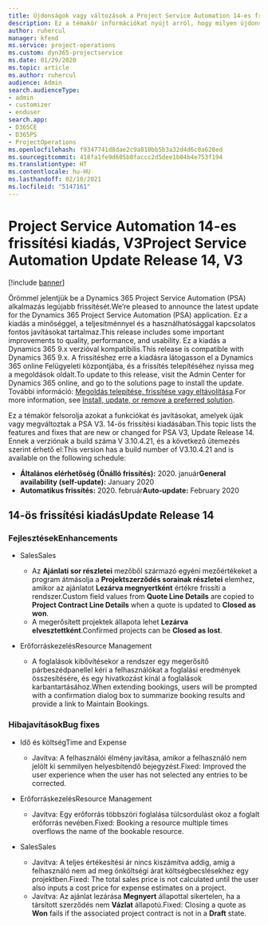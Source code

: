 ```yaml
---
title: Újdonságok vagy változások a Project Service Automation 14-es frissítési kiadásának V3 változatában
description: Ez a témakör információkat nyújt arról, hogy milyen újdonságok és változások vannak a Project Service Automation 14-es frissítési kiadásának V3 verziójában.
author: ruhercul
manager: kfend
ms.service: project-operations
ms.custom: dyn365-projectservice
ms.date: 01/29/2020
ms.topic: article
ms.author: ruhercul
audience: Admin
search.audienceType:
- admin
- customizer
- enduser
search.app:
- D365CE
- D365PS
- ProjectOperations
ms.openlocfilehash: f9347741d8dae2c9a810bb5b3a32d4d6c0a628ed
ms.sourcegitcommit: 418fa1fe9d605b8faccc2d5dee1b04b4e753f194
ms.translationtype: HT
ms.contentlocale: hu-HU
ms.lasthandoff: 02/10/2021
ms.locfileid: "5147161"
---
```

# <a name="project-service-automation-update-release-14-v3"></a><span data-ttu-id="66acb-103">Project Service Automation 14-es frissítési kiadás, V3</span><span class="sxs-lookup"><span data-stu-id="66acb-103">Project Service Automation Update Release 14, V3</span></span>

[!include [banner](../includes/psa-now-project-operations.md)]

<span data-ttu-id="66acb-104">Örömmel jelentjük be a Dynamics 365 Project Service Automation (PSA) alkalmazás legújabb frissítését.</span><span class="sxs-lookup"><span data-stu-id="66acb-104">We’re pleased to announce the latest update for the Dynamics 365 Project Service Automation (PSA) application.</span></span> <span data-ttu-id="66acb-105">Ez a kiadás a minőséggel, a teljesítménnyel és a használhatósággal kapcsolatos fontos javításokat tartalmaz.</span><span class="sxs-lookup"><span data-stu-id="66acb-105">This release includes some important improvements to quality, performance, and usability.</span></span> <span data-ttu-id="66acb-106">Ez a kiadás a Dynamics 365 9.x verzióval kompatibilis.</span><span class="sxs-lookup"><span data-stu-id="66acb-106">This release is compatible with Dynamics 365 9.x.</span></span> <span data-ttu-id="66acb-107">A frissítéshez erre a kiadásra látogasson el a Dynamics 365 online Felügyeleti központjába, és a frissítés telepítéséhez nyissa meg a megoldások oldalt.</span><span class="sxs-lookup"><span data-stu-id="66acb-107">To update to this release, visit the Admin Center for Dynamics 365 online, and go to the solutions page to install the update.</span></span> <span data-ttu-id="66acb-108">További információ: [Megoldás telepítése, frissítése vagy eltávolítása](https://docs.microsoft.com/power-platform/admin/install-remove-preferred-solution).</span><span class="sxs-lookup"><span data-stu-id="66acb-108">For more information, see [Install, update, or remove a preferred solution](https://docs.microsoft.com/power-platform/admin/install-remove-preferred-solution).</span></span>

<span data-ttu-id="66acb-109">Ez a témakör felsorolja azokat a funkciókat és javításokat, amelyek újak vagy megváltoztak a PSA V3. 14-ös frissítési kiadásában.</span><span class="sxs-lookup"><span data-stu-id="66acb-109">This topic lists the features and fixes that are new or changed for PSA V3, Update Release 14.</span></span> <span data-ttu-id="66acb-110">Ennek a verziónak a build száma V 3.10.4.21, és a következő ütemezés szerint érhető el:</span><span class="sxs-lookup"><span data-stu-id="66acb-110">This version has a build number of V3.10.4.21 and is available on the following schedule:</span></span>

- <span data-ttu-id="66acb-111">**Általános elérhetőség (Önálló frissítés):** 2020. január</span><span class="sxs-lookup"><span data-stu-id="66acb-111">**General availability (self-update):** January 2020</span></span>
- <span data-ttu-id="66acb-112">**Automatikus frissítés:** 2020. február</span><span class="sxs-lookup"><span data-stu-id="66acb-112">**Auto-update:** February 2020</span></span>

## <a name="update-release-14"></a><span data-ttu-id="66acb-113">14-ös frissítési kiadás</span><span class="sxs-lookup"><span data-stu-id="66acb-113">Update Release 14</span></span>

### <a name="enhancements"></a><span data-ttu-id="66acb-114">Fejlesztések</span><span class="sxs-lookup"><span data-stu-id="66acb-114">Enhancements</span></span>

- <span data-ttu-id="66acb-115">Sales</span><span class="sxs-lookup"><span data-stu-id="66acb-115">Sales</span></span>

     - <span data-ttu-id="66acb-116">Az **Ajánlati sor részletei** mezőből származó egyéni mezőértékeket a program átmásolja a **Projektszerződés sorainak részletei** elemhez, amikor az ajánlatot **Lezárva megnyertként** értékre frissíti a rendszer.</span><span class="sxs-lookup"><span data-stu-id="66acb-116">Custom field values from **Quote Line Details** are copied to **Project Contract Line Details** when a quote is updated to **Closed as won**.</span></span>
     - <span data-ttu-id="66acb-117">A megerősített projektek állapota lehet **Lezárva elvesztettként**.</span><span class="sxs-lookup"><span data-stu-id="66acb-117">Confirmed projects can be **Closed as lost**.</span></span>

- <span data-ttu-id="66acb-118">Erőforráskezelés</span><span class="sxs-lookup"><span data-stu-id="66acb-118">Resource Management</span></span>

     - <span data-ttu-id="66acb-119">A foglalások kibővítésekor a rendszer egy megerősítő párbeszédpanellel kéri a felhasználókat a foglalási eredmények összesítésére, és egy hivatkozást kínál a foglalások karbantartásához.</span><span class="sxs-lookup"><span data-stu-id="66acb-119">When extending bookings, users will be prompted with a confirmation dialog box to summarize booking results and provide a link to Maintain Bookings.</span></span>


### <a name="bug-fixes"></a><span data-ttu-id="66acb-120">Hibajavítások</span><span class="sxs-lookup"><span data-stu-id="66acb-120">Bug fixes</span></span>

- <span data-ttu-id="66acb-121">Idő és költség</span><span class="sxs-lookup"><span data-stu-id="66acb-121">Time and Expense</span></span>

     - <span data-ttu-id="66acb-122">Javítva: A felhasználói élmény javítása, amikor a felhasználó nem jelölt ki semmilyen helyesbítendő bejegyzést.</span><span class="sxs-lookup"><span data-stu-id="66acb-122">Fixed: Improved the user experience when the user has not selected any entries to be corrected.</span></span>

- <span data-ttu-id="66acb-123">Erőforráskezelés</span><span class="sxs-lookup"><span data-stu-id="66acb-123">Resource Management</span></span>

     - <span data-ttu-id="66acb-124">Javítva: Egy erőforrás többszöri foglalása túlcsordulást okoz a foglalt erőforrás nevében.</span><span class="sxs-lookup"><span data-stu-id="66acb-124">Fixed: Booking a resource multiple times overflows the name of the bookable resource.</span></span>

- <span data-ttu-id="66acb-125">Sales</span><span class="sxs-lookup"><span data-stu-id="66acb-125">Sales</span></span>

     - <span data-ttu-id="66acb-126">Javítva: A teljes értékesítési ár nincs kiszámítva addig, amíg a felhasználó nem ad meg önköltségi árat költségbecslésekhez egy projektben.</span><span class="sxs-lookup"><span data-stu-id="66acb-126">Fixed: The total sales price is not calculated until the user also inputs a cost price for expense estimates on a project.</span></span>
     - <span data-ttu-id="66acb-127">Javítva: Az ajánlat lezárása **Megnyert** állapottal sikertelen, ha a társított szerződés nem **Vázlat** állapotú.</span><span class="sxs-lookup"><span data-stu-id="66acb-127">Fixed: Closing a quote as **Won** fails if the associated project contract is not in a **Draft** state.</span></span>

